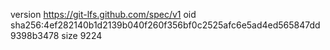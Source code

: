 version https://git-lfs.github.com/spec/v1
oid sha256:4ef282140b1d2139b040f260f356bf0c2525afc6e5ad4ed565847dd9398b3478
size 9224
